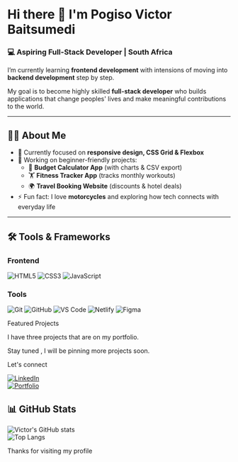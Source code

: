 # Hi there 👋 I'm Pogiso Victor Baitsumedi  

### 💻 Aspiring Full-Stack Developer | South Africa  

I’m currently learning **frontend development**  with intensions of moving into **backend development** step by step.  

My goal is to become highly skilled  **full-stack developer** who builds applications that change peoples' lives and make meaningful contributions to the world.  

---

## 👨‍💻 About Me  
- 🌱 Currently focused on **responsive design, CSS Grid & Flexbox**  
- 🔭 Working on beginner-friendly projects:  
  - 🧮 **Budget Calculator App** (with charts & CSV export)  
  - 🏋️ **Fitness Tracker App** (tracks monthly workouts)  
  - 🌍 **Travel Booking Website** (discounts & hotel deals)  
- ⚡ Fun fact: I love **motorcycles** and exploring how tech connects with everyday life  

---

## 🛠️ Tools & Frameworks  

### Frontend
![HTML5](https://img.shields.io/badge/-HTML5-E34F26?style=flat&logo=html5&logoColor=white)
![CSS3](https://img.shields.io/badge/-CSS3-1572B6?style=flat&logo=css3&logoColor=white)
![JavaScript](https://img.shields.io/badge/-JavaScript-F7DF1E?style=flat&logo=javascript&logoColor=black)

### Tools
![Git](https://img.shields.io/badge/-Git-F05032?style=flat&logo=git&logoColor=white)
![GitHub](https://img.shields.io/badge/-GitHub-181717?style=flat&logo=github&logoColor=white)
![VS Code](https://img.shields.io/badge/-VS%20Code-007ACC?style=flat&logo=visual-studio-code&logoColor=white)
![Netlify](https://img.shields.io/badge/-Netlify-00C7B7?style=flat&logo=netlify&logoColor=white)
![Figma](https://img.shields.io/badge/-Figma-F24E1E?style=flat&logo=figma&logoColor=white)


Featured Projects

I have three projects that are on my portfolio.

Stay tuned , I will be pinning more projects soon.

Let's connect

[![LinkedIn](https://img.shields.io/badge/LinkedIn-blue?style=flat&logo=linkedin&logoColor=white)](victorbaitsumedi)  
[![Portfolio](https://img.shields.io/badge/Portfolio-Website-green?style=flat&logo=firefox&logoColor=white)](https://victor-baitsumedi-portfolio.netlify.app/)  

## 📊 GitHub Stats  
![Victor's GitHub stats](https://github-readme-stats.vercel.app/api?username=your-victorbaitsumedi&show_icons=true&theme=radical)  
![Top Langs](https://github-readme-stats.vercel.app/api/top-langs/?username=victorbaitsumedi&layout=compact&theme=radical)  


Thanks for visiting my profile
 



